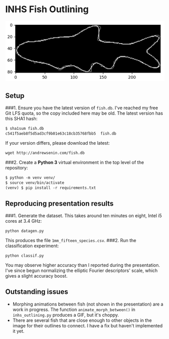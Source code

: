 # INHS Fish Outlining

![Example fish outline](example.png)

## Setup
###1.
Ensure you have the latest version of `fish.db`. I've reached my free Git LFS quota, so the copy included here may be old. The latest version has this SHA1 hash:
```
$ sha1sum fish.db
c541f5aeb8f5d5ad3cf9b01e63c18cb35768fbb5  fish.db
```
If your version differs, please download the latest:
```
wget http://andrewsenin.com/fish.db
```
###2.
Create a __Python 3__ virtual environment in the top level of the repository:
```
$ python -m venv venv/
$ source venv/bin/activate
(venv) $ pip install -r requirements.txt
```

## Reproducing presentation results
###1.
Generate the dataset. This takes around ten minutes on eight, Intel i5 cores at 3.4 GHz:
```
python datagen.py
```
This produces the file `1mm_fifteen_species.csv`.
###2.
Run the classification experiment:
```
python classif.py
```
You may observe higher accuracy than I reported during the presentation. I've since begun normalizing the elliptic Fourier descriptors' scale, which gives a slight accuracy boost.

## Outstanding issues
* Morphing animations between fish (not shown in the presentation) are a work in progress. The function `animate_morph_between()` in `inhs_outlining.py` produces a GIF, but it's choppy.
* There are several fish that are close enough to other objects in the image for their outlines to connect. I have a fix but haven't implemented it yet.
